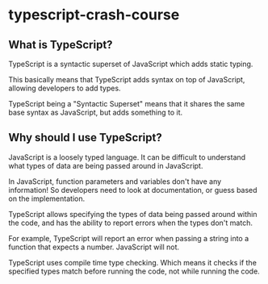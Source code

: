 # typescript-crash-course

## What is TypeScript?
TypeScript is a syntactic superset of JavaScript which adds static typing.

This basically means that TypeScript adds syntax on top of JavaScript, allowing developers to add types.

TypeScript being a "Syntactic Superset" means that it shares the same base syntax as JavaScript, but adds something to it.

 ## Why should I use TypeScript?
JavaScript is a loosely typed language. It can be difficult to understand what types of data are being passed around in JavaScript.

In JavaScript, function parameters and variables don't have any information! So developers need to look at documentation, or guess based on the implementation.

TypeScript allows specifying the types of data being passed around within the code, and has the ability to report errors when the types don't match.

For example, TypeScript will report an error when passing a string into a function that expects a number. JavaScript will not.

TypeScript uses compile time type checking. Which means it checks if the specified types match before running the code, not while running the code.
